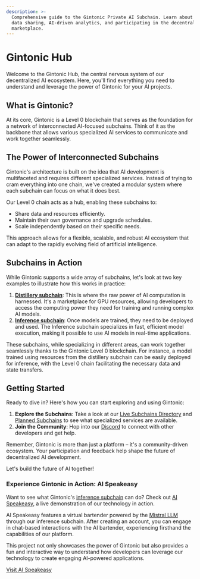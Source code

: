 ```yaml
---
description: >-
  Comprehensive guide to the Gintonic Private AI Subchain. Learn about secure
  data sharing, AI-driven analytics, and participating in the decentralized
  marketplace.
---
```


# Gintonic Hub

Welcome to the Gintonic Hub, the central nervous system of our decentralized AI ecosystem. Here, you'll find everything you need to understand and leverage the power of Gintonic for your AI projects.

## What is Gintonic?

At its core, Gintonic is a Level 0 blockchain that serves as the foundation for a network of interconnected AI-focused subchains. Think of it as the backbone that allows various specialized AI services to communicate and work together seamlessly.

## The Power of Interconnected Subchains

Gintonic's architecture is built on the idea that AI development is multifaceted and requires different specialized services. Instead of trying to cram everything into one chain, we've created a modular system where each subchain can focus on what it does best.

Our Level 0 chain acts as a hub, enabling these subchains to:

* Share data and resources efficiently.
* Maintain their own governance and upgrade schedules.
* Scale independently based on their specific needs.

This approach allows for a flexible, scalable, and robust AI ecosystem that can adapt to the rapidly evolving field of artificial intelligence.

## Subchains in Action

While Gintonic supports a wide array of subchains, let's look at two key examples to illustrate how this works in practice:

1. [**Distillery subchain**](distillery-subchain-guide/): This is where the raw power of AI computation is harnessed. It's a marketplace for GPU resources, allowing developers to access the computing power they need for training and running complex AI models.
2. [**Inference subchain**](inference-subchain-guide/): Once models are trained, they need to be deployed and used. The Inference subchain specializes in fast, efficient model execution, making it possible to use AI models in real-time applications.

These subchains, while specializing in different areas, can work together seamlessly thanks to the Gintonic Level 0 blockchain. For instance, a model trained using resources from the distillery subchain can be easily deployed for inference, with the Level 0 chain facilitating the necessary data and state transfers.

## Getting Started

Ready to dive in? Here's how you can start exploring and using Gintonic:

1. **Explore the Subchains**: Take a look at our [Live Subchains Directory](live-subchains/) and [Planned Subchains](planned-subchains/) to see what specialized services are available.
2. **Join the Community**: Hop into our [Discord](https://discord.gg/3xH9MHpn) to connect with other developers and get help.

Remember, Gintonic is more than just a platform – it's a community-driven ecosystem. Your participation and feedback help shape the future of decentralized AI development.

Let's build the future of AI together!

### Experience Gintonic in Action: AI Speakeasy

Want to see what Gintonic's [inference subchain](live-subchains/inference-intro.md) can do? Check out [AI Speakeasy](https://aispeakeasy.com), a live demonstration of our technology in action.

AI Speakeasy features a virtual bartender powered by the [Mistral LLM ](https://docs.mistral.ai/)through our inference subchain. After creating an account, you can engage in chat-based interactions with the AI bartender, experiencing firsthand the capabilities of our platform.

This project not only showcases the power of Gintonic but also provides a fun and interactive way to understand how developers can leverage our technology to create engaging AI-powered applications.

[Visit AI Speakeasy](https://aispeakeasy.com)
